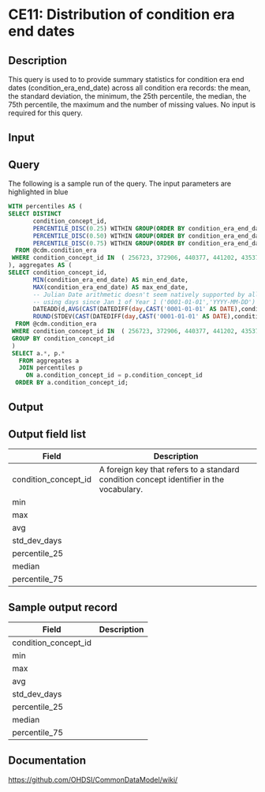 <!---
Group:condition era
Name:CE11 Distribution of condition era end dates
Author:Patrick Ryan
CDM Version: 5.0
-->

# CE11: Distribution of condition era end dates

## Description
This query is used to to provide summary statistics for condition era end dates (condition_era_end_date) across all condition era records: the mean, the standard deviation, the minimum, the 25th percentile, the median, the 75th percentile, the maximum and the number of missing values. No input is required for this query.

## Input <None>

## Query
The following is a sample run of the query. The input parameters are highlighted in  blue

```sql
WITH percentiles AS (
SELECT DISTINCT 
       condition_concept_id,
       PERCENTILE_DISC(0.25) WITHIN GROUP(ORDER BY condition_era_end_date) over (PARTITION BY condition_concept_id) AS percentile_25, 
       PERCENTILE_DISC(0.50) WITHIN GROUP(ORDER BY condition_era_end_date) over (PARTITION BY condition_concept_id) AS median,
       PERCENTILE_DISC(0.75) WITHIN GROUP(ORDER BY condition_era_end_date) over (PARTITION BY condition_concept_id) AS percentile_75
  FROM @cdm.condition_era 
 WHERE condition_concept_id IN  ( 256723, 372906, 440377, 441202, 435371 )
), aggregates AS (
SELECT condition_concept_id,
       MIN(condition_era_end_date) AS min_end_date,
       MAX(condition_era_end_date) AS max_end_date,
       -- Julian Date arithmetic doesn't seem natively supported by all RDBMS,
       -- using days since Jan 1 of Year 1 ('0001-01-01','YYYY-MM-DD') instead.
       DATEADD(d,AVG(CAST(DATEDIFF(day,CAST('0001-01-01' AS DATE),condition_era_end_date) AS FLOAT)),CAST('0001-01-01' AS DATE)) AS avg_end_date,
       ROUND(STDEV(CAST(DATEDIFF(day,CAST('0001-01-01' AS DATE),condition_era_end_date) AS FLOAT)),0) AS std_dev_days
  FROM @cdm.condition_era
 WHERE condition_concept_id IN  ( 256723, 372906, 440377, 441202, 435371 )
 GROUP BY condition_concept_id
 )
 SELECT a.*, p.*
   FROM aggregates a
   JOIN percentiles p
     ON a.condition_concept_id = p.condition_concept_id
  ORDER BY a.condition_concept_id;
```

## Output

## Output field list

|  Field |  Description |
| --- | --- |
| condition_concept_id | A foreign key that refers to a standard condition concept identifier in the vocabulary. |
| min |   |
| max |   |
| avg |   |
| std_dev_days |   |
| percentile_25 |   |
| median |   |
| percentile_75 |   |

## Sample output record

|  Field |  Description |
| --- | --- |
| condition_concept_id |   |
| min |   |
| max |   |
| avg |   |
| std_dev_days |   |
| percentile_25 |   |
| median |   |
| percentile_75 |   |

## Documentation
https://github.com/OHDSI/CommonDataModel/wiki/

